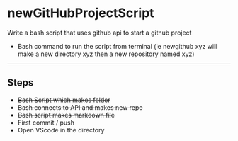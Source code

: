 # newGitHubProjectScript

Write a bash script that uses github api to start a github project

-   Bash command to run the script from terminal (ie newgithub xyz will make a new directory xyz then a new repository named xyz)

---

## Steps

-   ~~Bash Script which makes folder~~
-   ~~Bash connects to API and makes new repo~~
-   ~~Bash script makes markdown file~~
-   First commit / push
-   Open VScode in the directory
